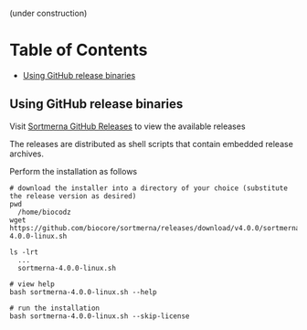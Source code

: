 
(under construction)

# Table of Contents
* [Using GitHub release binaries](#using-github-release-binaries)


## Using GitHub release binaries

Visit [Sortmerna GitHub Releases](https://github.com/biocore/sortmerna/releases) to view the available releases 

The releases are distributed as shell scripts that contain embedded release archives. 

Perform the installation as follows 
```
# download the installer into a directory of your choice (substitute the release version as desired)
pwd
  /home/biocodz
wget https://github.com/biocore/sortmerna/releases/download/v4.0.0/sortmerna-4.0.0-linux.sh

ls -lrt
  ...
  sortmerna-4.0.0-linux.sh

# view help
bash sortmerna-4.0.0-linux.sh --help

# run the installation
bash sortmerna-4.0.0-linux.sh --skip-license
```